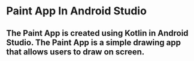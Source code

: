 <h1>Paint App In Android Studio</h1>

<h2>The Paint App is created using Kotlin in Android Studio. The Paint App is a simple drawing app that allows users to draw on screen.</h2>
